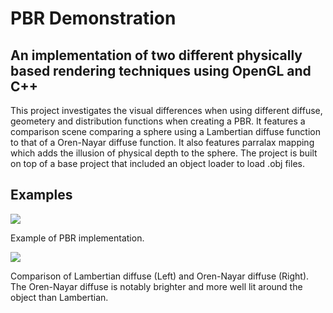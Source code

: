 # PBR Demonstration

## An implementation of two different physically based rendering techniques using OpenGL and C++

This project investigates the visual differences when using different diffuse, geometery and distribution functions when creating a PBR. It features a comparison scene comparing a sphere using a Lambertian diffuse function to that of a Oren-Nayar diffuse function. It also features parralax mapping which adds the illusion of physical depth to the sphere. The project is built on top of a base project that included an object loader to load .obj files. 

## Examples

![](https://media0.giphy.com/media/v1.Y2lkPTc5MGI3NjExcWc2dnVxMHZyejgydmdjNmJ2c3kzaXk4d2xwazA5aHhlMjhkMzFxMyZlcD12MV9pbnRlcm5hbF9naWZfYnlfaWQmY3Q9Zw/DZg1liECjflNK2Cxdx/giphy.gif)

Example of PBR implementation.

![](https://media1.giphy.com/media/v1.Y2lkPTc5MGI3NjExN2ZmZnNndHh1MXdhNTdrNmtnOWk2N2docnRrczJ4M21rZDh6N2lzNyZlcD12MV9pbnRlcm5hbF9naWZfYnlfaWQmY3Q9Zw/CTOQRsBD8VtKzMRdcK/giphy.gif)

Comparison of Lambertian diffuse (Left) and Oren-Nayar diffuse (Right). The Oren-Nayar diffuse is notably brighter and more well lit around the object than Lambertian.


